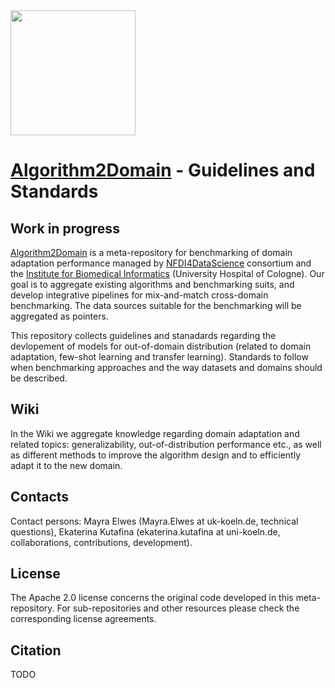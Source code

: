 <img src="https://github.com/user-attachments/assets/40befe73-d7d2-483b-9f19-b4a696d70915" width="200">

# [Algorithm2Domain](https://github.com/BI-K/Algorithm2Domain) - Guidelines and Standards

## Work in progress
[Algorithm2Domain](https://github.com/BI-K/Algorithm2Domain) is  a meta-repository for benchmarking of domain adaptation performance managed by [NFDI4DataScience](https://www.nfdi4datascience.de/) consortium and the [Institute for Biomedical Informatics](https://bik.uni-koeln.de/) (University Hospital of Cologne).
Our goal is to aggregate existing algorithms and benchmarking suits, and develop integrative pipelines for mix-and-match cross-domain benchmarking. The data sources suitable for the benchmarking will be aggregated as pointers. 

This repository collects guidelines and stanadards regarding the devlopement of models for out-of-domain distribution (related to domain adaptation, few-shot learning and transfer learning). Standards to follow when benchmarking approaches and the way datasets and domains should be described.

## Wiki
In the Wiki we aggregate knowledge regarding domain adaptation and related topics: generalizability, out-of-distribution performance etc., as well as different methods to improve the algorithm design and to efficiently adapt it to the new domain.

## Contacts
Contact persons: Mayra Elwes (Mayra.Elwes at uk-koeln.de, technical questions), Ekaterina Kutafina (ekaterina.kutafina at uni-koeln.de, collaborations, contributions, development).

## License
The Apache 2.0 license concerns the original code developed in this meta-repository. For sub-repositories and other resources please check the corresponding license agreements.

## Citation
TODO

